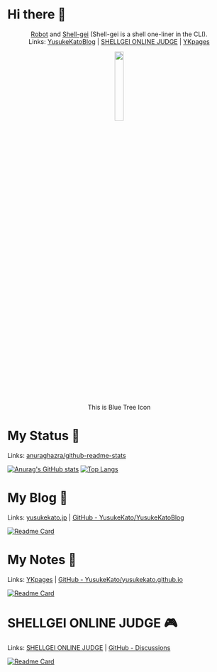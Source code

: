 # Hi there 👋
<div align="center">
<p><a href="https://en.wikipedia.org/wiki/Robot">Robot</a> and <a href="https://b.ueda.tech/?page=01434">Shell-gei</a> (Shell-gei is a shell one-liner in the CLI).<br>
Links: <a href="https://yusukekato.jp">YusukeKatoBlog</a> | <a href="https://shellgei-online-judge.com">SHELLGEI ONLINE JUDGE</a> | <a href="https://yusukekato.github.io/">YKpages</a></p>
</div>

<div align="center">
<img src="https://github.com/YusukeKato/YusukeKatoBlog/blob/main/images/BlueTreeIcon.jpg" width="20%">
</div>

<div align="center">
<p>This is Blue Tree Icon</p>
</div>

# My Status 🚀
Links: [anuraghazra/github-readme-stats](https://github.com/anuraghazra/github-readme-stats)

[![Anurag's GitHub stats](https://github-readme-stats.vercel.app/api?username=YusukeKato&count_private=true?show_icons=true)](https://github.com/YusukeKato)
[![Top Langs](https://github-readme-stats.vercel.app/api/top-langs/?username=YusukeKato&layout=compact)](https://github.com/YusukeKato)

# My Blog 📖
Links: [yusukekato.jp](https://yusukekato.jp/) | [GitHub - YusukeKato/YusukeKatoBlog](https://github.com/YusukeKato/YusukeKatoBlog)

[![Readme Card](https://github-readme-stats.vercel.app/api/pin/?username=YusukeKato&repo=YusukeKatoBlog)](https://github.com/YusukeKato/YusukeKatoBlog)

# My Notes :memo:
Links: [YKpages](https://yusukekato.github.io/) | [GitHub - YusukeKato/yusukekato.github.io](https://github.com/YusukeKato/yusukekato.github.io)

[![Readme Card](https://github-readme-stats.vercel.app/api/pin/?username=YusukeKato&repo=yusukekato.github.io)](https://github.com/YusukeKato/yusukekato.github.io)

# SHELLGEI ONLINE JUDGE 🎮
Links: [SHELLGEI ONLINE JUDGE](https://shellgei-online-judge.com/) | [GitHub - Discussions](https://github.com/YusukeKato/ShellgeiOnlineJudge/discussions)

[![Readme Card](https://github-readme-stats.vercel.app/api/pin/?username=YusukeKato&repo=ShellgeiOnlineJudge)](https://github.com/YusukeKato/ShellgeiOnlineJudge)
